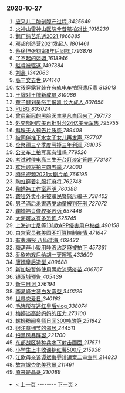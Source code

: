 ### 2020-10-27 
1. [ 应采儿二胎剖腹产过程 ](https://s.weibo.com/weibo?q=%E5%BA%94%E9%87%87%E5%84%BF%E4%BA%8C%E8%83%8E%E5%89%96%E8%85%B9%E4%BA%A7%E8%BF%87%E7%A8%8B&Refer=top) *3425649*
1. [ 火神山雷神山医院今昔航拍对比 ](https://s.weibo.com/weibo?q=%23%E7%81%AB%E7%A5%9E%E5%B1%B1%E9%9B%B7%E7%A5%9E%E5%B1%B1%E5%8C%BB%E9%99%A2%E4%BB%8A%E6%98%94%E8%88%AA%E6%8B%8D%E5%AF%B9%E6%AF%94%23&Refer=top) *1916239*
1. [ 鹅厂综艺乐透2021 ](https://s.weibo.com/weibo?q=%23%E9%B9%85%E5%8E%82%E7%BB%BC%E8%89%BA%E4%B9%90%E9%80%8F2021%23&topic_ad=1&Refer=top) *1866885*
1. [ 邓超创造营2021发起人 ](https://s.weibo.com/weibo?q=%E9%82%93%E8%B6%85%E5%88%9B%E9%80%A0%E8%90%A52021%E5%8F%91%E8%B5%B7%E4%BA%BA&Refer=top) *1801461*
1. [ 蔡徐坤张钧甯8年后同框 ](https://s.weibo.com/weibo?q=%23%E8%94%A1%E5%BE%90%E5%9D%A4%E5%BC%A0%E9%92%A7%E7%94%AF8%E5%B9%B4%E5%90%8E%E5%90%8C%E6%A1%86%23&Refer=top) *1793876*
1. [ 了不起的姐姐 ](https://s.weibo.com/weibo?q=%23%E4%BA%86%E4%B8%8D%E8%B5%B7%E7%9A%84%E5%A7%90%E5%A7%90%23&Refer=top) *1618946*
1. [ 赵睿被驱逐 ](https://s.weibo.com/weibo?q=%23%E8%B5%B5%E7%9D%BF%E8%A2%AB%E9%A9%B1%E9%80%90%23&Refer=top) *1497384*
1. [ 刘鑫 ](https://s.weibo.com/weibo?q=%E5%88%98%E9%91%AB&Refer=top) *1342063*
1. [ 高丰文去世 ](https://s.weibo.com/weibo?q=%E9%AB%98%E4%B8%B0%E6%96%87%E5%8E%BB%E4%B8%96&Refer=top) *974140*
1. [ 女孩穿露背装在有轨电车拍照遭斥责 ](https://s.weibo.com/weibo?q=%23%E5%A5%B3%E5%AD%A9%E7%A9%BF%E9%9C%B2%E8%83%8C%E8%A3%85%E5%9C%A8%E6%9C%89%E8%BD%A8%E7%94%B5%E8%BD%A6%E6%8B%8D%E7%85%A7%E9%81%AD%E6%96%A5%E8%B4%A3%23&Refer=top) *813013*
1. [ 王牌对王牌新成员 ](https://s.weibo.com/weibo?q=%23%E7%8E%8B%E7%89%8C%E5%AF%B9%E7%8E%8B%E7%89%8C%E6%96%B0%E6%88%90%E5%91%98%23&Refer=top) *810086*
1. [ 董子健刘昊然王俊凯 长大成人 ](https://s.weibo.com/weibo?q=%E8%91%A3%E5%AD%90%E5%81%A5%E5%88%98%E6%98%8A%E7%84%B6%E7%8E%8B%E4%BF%8A%E5%87%AF%20%E9%95%BF%E5%A4%A7%E6%88%90%E4%BA%BA&Refer=top) *807658*
1. [ PUBG ](https://s.weibo.com/weibo?q=PUBG&Refer=top) *803024*
1. [ 曾患新冠的黑脸医生易凡白回来了 ](https://s.weibo.com/weibo?q=%23%E6%9B%BE%E6%82%A3%E6%96%B0%E5%86%A0%E7%9A%84%E9%BB%91%E8%84%B8%E5%8C%BB%E7%94%9F%E6%98%93%E5%87%A1%E7%99%BD%E5%9B%9E%E6%9D%A5%E4%BA%86%23&Refer=top) *797173*
1. [ 外交部回应美再批对台24亿美元军售 ](https://s.weibo.com/weibo?q=%E5%A4%96%E4%BA%A4%E9%83%A8%E5%9B%9E%E5%BA%94%E7%BE%8E%E5%86%8D%E6%89%B9%E5%AF%B9%E5%8F%B024%E4%BA%BF%E7%BE%8E%E5%85%83%E5%86%9B%E5%94%AE&Refer=top) *795755*
1. [ 斛珠夫人预告片质感 ](https://s.weibo.com/weibo?q=%23%E6%96%9B%E7%8F%A0%E5%A4%AB%E4%BA%BA%E9%A2%84%E5%91%8A%E7%89%87%E8%B4%A8%E6%84%9F%23&Refer=top) *789408*
1. [ 被同伴推下水女子女儿再发声 ](https://s.weibo.com/weibo?q=%23%E8%A2%AB%E5%90%8C%E4%BC%B4%E6%8E%A8%E4%B8%8B%E6%B0%B4%E5%A5%B3%E5%AD%90%E5%A5%B3%E5%84%BF%E5%86%8D%E5%8F%91%E5%A3%B0%23&Refer=top) *787707*
1. [ 全聚德三个季度亏掉三年利润 ](https://s.weibo.com/weibo?q=%23%E5%85%A8%E8%81%9A%E5%BE%B7%E4%B8%89%E4%B8%AA%E5%AD%A3%E5%BA%A6%E4%BA%8F%E6%8E%89%E4%B8%89%E5%B9%B4%E5%88%A9%E6%B6%A6%23&Refer=top) *781035*
1. [ 公交车上拍写真有错吗 ](https://s.weibo.com/weibo?q=%23%E5%85%AC%E4%BA%A4%E8%BD%A6%E4%B8%8A%E6%8B%8D%E5%86%99%E7%9C%9F%E6%9C%89%E9%94%99%E5%90%97%23&Refer=top) *779526*
1. [ 考试时停电高三生开台灯淡定答题 ](https://s.weibo.com/weibo?q=%23%E8%80%83%E8%AF%95%E6%97%B6%E5%81%9C%E7%94%B5%E9%AB%98%E4%B8%89%E7%94%9F%E5%BC%80%E5%8F%B0%E7%81%AF%E6%B7%A1%E5%AE%9A%E7%AD%94%E9%A2%98%23&Refer=top) *773187*
1. [ 欢乐颂将拍三四五季 ](https://s.weibo.com/weibo?q=%23%E6%AC%A2%E4%B9%90%E9%A2%82%E5%B0%86%E6%8B%8D%E4%B8%89%E5%9B%9B%E4%BA%94%E5%AD%A3%23&Refer=top) *772000*
1. [ 腾讯视频2021大剧片单 ](https://s.weibo.com/weibo?q=%E8%85%BE%E8%AE%AF%E8%A7%86%E9%A2%912021%E5%A4%A7%E5%89%A7%E7%89%87%E5%8D%95&Refer=top) *766195*
1. [ 陶虹穿着礼服打麻将 ](https://s.weibo.com/weibo?q=%E9%99%B6%E8%99%B9%E7%A9%BF%E7%9D%80%E7%A4%BC%E6%9C%8D%E6%89%93%E9%BA%BB%E5%B0%86&Refer=top) *762748*
1. [ 鞠婧祎工作室声明 ](https://s.weibo.com/weibo?q=%23%E9%9E%A0%E5%A9%A7%E7%A5%8E%E5%B7%A5%E4%BD%9C%E5%AE%A4%E5%A3%B0%E6%98%8E%23&Refer=top) *760388*
1. [ 聋哑外卖小哥被骗民警怒斥骗子 ](https://s.weibo.com/weibo?q=%23%E8%81%8B%E5%93%91%E5%A4%96%E5%8D%96%E5%B0%8F%E5%93%A5%E8%A2%AB%E9%AA%97%E6%B0%91%E8%AD%A6%E6%80%92%E6%96%A5%E9%AA%97%E5%AD%90%23&Refer=top) *738402*
1. [ 男子酒后杀害两岁幼童被判死刑 ](https://s.weibo.com/weibo?q=%23%E7%94%B7%E5%AD%90%E9%85%92%E5%90%8E%E6%9D%80%E5%AE%B3%E4%B8%A4%E5%B2%81%E5%B9%BC%E7%AB%A5%E8%A2%AB%E5%88%A4%E6%AD%BB%E5%88%91%23&Refer=top) *727072*
1. [ 鞠婧祎肖像权案败诉 ](https://s.weibo.com/weibo?q=%23%E9%9E%A0%E5%A9%A7%E7%A5%8E%E8%82%96%E5%83%8F%E6%9D%83%E6%A1%88%E8%B4%A5%E8%AF%89%23&Refer=top) *657446*
1. [ 大海可以有多恐怖 ](https://s.weibo.com/weibo?q=%23%E5%A4%A7%E6%B5%B7%E5%8F%AF%E4%BB%A5%E6%9C%89%E5%A4%9A%E6%81%90%E6%80%96%23&Refer=top) *525745*
1. [ 上海迪士尼等131款APP侵害用户权益 ](https://s.weibo.com/weibo?q=%E4%B8%8A%E6%B5%B7%E8%BF%AA%E5%A3%AB%E5%B0%BC%E7%AD%89131%E6%AC%BEAPP%E4%BE%B5%E5%AE%B3%E7%94%A8%E6%88%B7%E6%9D%83%E7%9B%8A&Refer=top) *490158*
1. [ 白宫官员称美国不打算控制疫情 ](https://s.weibo.com/weibo?q=%23%E7%99%BD%E5%AE%AB%E5%AE%98%E5%91%98%E7%A7%B0%E7%BE%8E%E5%9B%BD%E4%B8%8D%E6%89%93%E7%AE%97%E6%8E%A7%E5%88%B6%E7%96%AB%E6%83%85%23&Refer=top) *471647*
1. [ 有翡海报 八仙过海 ](https://s.weibo.com/weibo?q=%E6%9C%89%E7%BF%A1%E6%B5%B7%E6%8A%A5%20%E5%85%AB%E4%BB%99%E8%BF%87%E6%B5%B7&Refer=top) *469422*
1. [ 糖葫芦小贩用唾液沾芝麻被拍下 ](https://s.weibo.com/weibo?q=%23%E7%B3%96%E8%91%AB%E8%8A%A6%E5%B0%8F%E8%B4%A9%E7%94%A8%E5%94%BE%E6%B6%B2%E6%B2%BE%E8%8A%9D%E9%BA%BB%E8%A2%AB%E6%8B%8D%E4%B8%8B%23&Refer=top) *457361*
1. [ 乔欣吻戏后给胡一天擦嘴 ](https://s.weibo.com/weibo?q=%23%E4%B9%94%E6%AC%A3%E5%90%BB%E6%88%8F%E5%90%8E%E7%BB%99%E8%83%A1%E4%B8%80%E5%A4%A9%E6%93%A6%E5%98%B4%23&Refer=top) *433609*
1. [ 唐嫣皇后造型 ](https://s.weibo.com/weibo?q=%23%E5%94%90%E5%AB%A3%E7%9A%87%E5%90%8E%E9%80%A0%E5%9E%8B%23&Refer=top) *409688*
1. [ 新加坡暂停使用两款流感疫苗 ](https://s.weibo.com/weibo?q=%E6%96%B0%E5%8A%A0%E5%9D%A1%E6%9A%82%E5%81%9C%E4%BD%BF%E7%94%A8%E4%B8%A4%E6%AC%BE%E6%B5%81%E6%84%9F%E7%96%AB%E8%8B%97&Refer=top) *406767*
1. [ 镜双城预告 ](https://s.weibo.com/weibo?q=%E9%95%9C%E5%8F%8C%E5%9F%8E%E9%A2%84%E5%91%8A&Refer=top) *405439*
1. [ 新生日记 ](https://s.weibo.com/weibo?q=%E6%96%B0%E7%94%9F%E6%97%A5%E8%AE%B0&Refer=top) *376194*
1. [ 李易峰古装白发造型 ](https://s.weibo.com/weibo?q=%23%E6%9D%8E%E6%98%93%E5%B3%B0%E5%8F%A4%E8%A3%85%E7%99%BD%E5%8F%91%E9%80%A0%E5%9E%8B%23&Refer=top) *340229*
1. [ 世界恋爱日 ](https://s.weibo.com/weibo?q=%23%E4%B8%96%E7%95%8C%E6%81%8B%E7%88%B1%E6%97%A5%23&Refer=top) *340163*
1. [ 毛晓彤在逃红皇后vlog ](https://s.weibo.com/weibo?q=%23%E6%AF%9B%E6%99%93%E5%BD%A4%E5%9C%A8%E9%80%83%E7%BA%A2%E7%9A%87%E5%90%8Evlog%23&Refer=top) *338074*
1. [ 梅婷谈高龄妈妈的压力 ](https://s.weibo.com/weibo?q=%23%E6%A2%85%E5%A9%B7%E8%B0%88%E9%AB%98%E9%BE%84%E5%A6%88%E5%A6%88%E7%9A%84%E5%8E%8B%E5%8A%9B%23&Refer=top) *273100*
1. [ 螺蛳粉闻臭师日闻300吨酸笋 ](https://s.weibo.com/weibo?q=%23%E8%9E%BA%E8%9B%B3%E7%B2%89%E9%97%BB%E8%87%AD%E5%B8%88%E6%97%A5%E9%97%BB300%E5%90%A8%E9%85%B8%E7%AC%8B%23&Refer=top) *251842*
1. [ 很注意细节的邻居 ](https://s.weibo.com/weibo?q=%E5%BE%88%E6%B3%A8%E6%84%8F%E7%BB%86%E8%8A%82%E7%9A%84%E9%82%BB%E5%B1%85&Refer=top) *244511*
1. [ 扫黑风暴阵容 ](https://s.weibo.com/weibo?q=%23%E6%89%AB%E9%BB%91%E9%A3%8E%E6%9A%B4%E9%98%B5%E5%AE%B9%23&Refer=top) *221700*
1. [ 东部战区特种兵水下射击画面 ](https://s.weibo.com/weibo?q=%23%E4%B8%9C%E9%83%A8%E6%88%98%E5%8C%BA%E7%89%B9%E7%A7%8D%E5%85%B5%E6%B0%B4%E4%B8%8B%E5%B0%84%E5%87%BB%E7%94%BB%E9%9D%A2%23&Refer=top) *217571*
1. [ 小学生上丰收课挖红薯500斤 ](https://s.weibo.com/weibo?q=%23%E5%B0%8F%E5%AD%A6%E7%94%9F%E4%B8%8A%E4%B8%B0%E6%94%B6%E8%AF%BE%E6%8C%96%E7%BA%A2%E8%96%AF500%E6%96%A4%23&Refer=top) *215936*
1. [ 江歌母亲诉谭斌侮辱诽谤案二审宣判 ](https://s.weibo.com/weibo?q=%23%E6%B1%9F%E6%AD%8C%E6%AF%8D%E4%BA%B2%E8%AF%89%E8%B0%AD%E6%96%8C%E4%BE%AE%E8%BE%B1%E8%AF%BD%E8%B0%A4%E6%A1%88%E4%BA%8C%E5%AE%A1%E5%AE%A3%E5%88%A4%23&Refer=top) *214823*
1. [ 故宫银杏绝美秋景 ](https://s.weibo.com/weibo?q=%23%E6%95%85%E5%AE%AB%E9%93%B6%E6%9D%8F%E7%BB%9D%E7%BE%8E%E7%A7%8B%E6%99%AF%23&Refer=top) *211461*
1. [ 原来是晶哥 ](https://s.weibo.com/weibo?q=%E5%8E%9F%E6%9D%A5%E6%98%AF%E6%99%B6%E5%93%A5&Refer=top) *210089* 

- [ < 上一页 ](https://github.com/able8/weibo-hot-record/blob/master/2020-10-26.md) -------- [ 下一页 > ](https://github.com/able8/weibo-hot-record/blob/master/2020-10-28.md)